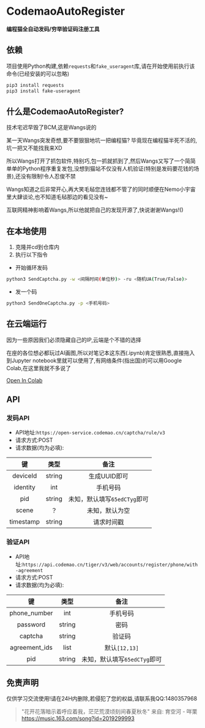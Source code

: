 # CodemaoAutoRegister

**编程猫全自动发码/穷举验证码注册工具**

## 依赖

项目使用Python构建,依赖`requests`和`fake_useragent`库,请在开始使用前执行该命令(已经安装的可以忽略)

```bash
pip3 install requests
pip3 install fake-useragent
```

## 什么是CodemaoAutoRegister?

技术宅迟早毁了BCM,这是Wangs说的

某一天Wangs突发奇想,要不要狠狠地坑一把编程猫? 毕竟现在编程猫半死不活的,坑一把又不能找我来XD

所以Wangs打开了抓包软件,特别巧,包一抓就抓到了,然后Wangs又写了一个简简单单的Python程序重复发包,没想到猫站不仅没有人机验证(特别是发码要花钱的场景),还没有限制!令人忍俊不禁

Wangs知道之后非常开心,再大笑毛毡您连钱都不管了的同时顺便在Nemo小宇宙里大肆谈论,也不知道毛毡那边的看见没有~

互联网精神影响着Wangs,所以他就把自己的发现开源了,快说谢谢Wangs!()

## 在本地使用

1. 克隆并cd到仓库内
2. 执行以下指令

- 开始循环发码

```bash
python3 SendCaptcha.py -w <间隔时间(单位秒)> -ru <随机UA(True/False)>
```

- 发一个码

```bash
python3 SendOneCaptcha.py -p <手机号码>
```

## 在云端运行

因为一些原因我们必须隐藏自己的IP,云端是个不错的选择

在座的各位想必都玩过AI画图,所以对笔记本这东西(.ipynb)肯定很熟悉,直接拖入到Jupyter notebook里就可以使用了,有网络条件(指出国)的可以用Google Colab,在这里我就不多说了

[Open In Colab](https://colab.research.google.com/github/Wangs-official/CodemaoAutoRegister/blob/main/CodemaoAutoRegister.ipynb)

## API

### 发码API

- API地址:`https://open-service.codemao.cn/captcha/rule/v3`
- 请求方式:POST
- 请求数据(均为必填):

|    键     |  类型  |             备注             |
| :-------: | :----: | :--------------------------: |
| deviceId  | string |         生成UUID即可         |
| identity  |  int   |           手机号码           |
|    pid    | string | 未知，默认填写`65edCTyg`即可 |
|   scene   |   ？   |        未知，默认为空        |
| timestamp | string |          请求时间戳          |

### 验证API

- API地址:`https://api.codemao.cn/tiger/v3/web/accounts/register/phone/with-agreement`
- 请求方式:POST
- 请求数据(均为必填):

|      键       |  类型  |             备注             |
| :-----------: | :----: | :--------------------------: |
| phone_number  |  int   |           手机号码           |
|   password    | string |             密码             |
|    captcha    | string |            验证码            |
| agreement_ids |  list  |        默认`[12,13]`         |
|      pid      | string | 未知，默认填写`65edCTyg`即可 |

## 免责声明

仅供学习交流使用!请在24H内删除,若侵犯了您的权益,请联系我QQ:1480357968

> "花开花落暗示着呼应着我，茫茫荒漠顷刻间春夏秋冬" 来自: 育空河 - 咩栗 https://music.163.com/song?id=2019299993
